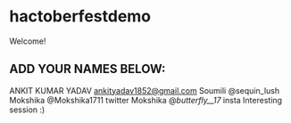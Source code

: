 # hactoberfestdemo
Welcome! 
## ADD YOUR NAMES BELOW:
ANKIT KUMAR YADAV
ankityadav1852@gmail.com
Soumili @sequin_lush
Mokshika @Mokshika1711 twitter
Mokshika @_butterfly__17_ insta
Interesting session :)
